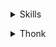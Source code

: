 <!--### Hi there 👋

<!--
**allanf181/allanf181** is a ✨ _special_ ✨ repository because its `README.md` (this file) appears on your GitHub profile.

Here are some ideas to get you started:

- 🔭 I’m currently working on ...
- 🌱 I’m currently learning ...
- 👯 I’m looking to collaborate on ...
- 🤔 I’m looking for help with ...
- 💬 Ask me about ...
- 📫 How to reach me: ...
- 😄 Pronouns: ...
- ⚡ Fun fact: ...
-->
<p align="center">
  <img alt="" src="https://user-images.githubusercontent.com/14101716/190838286-a3b9d596-4d39-417a-b176-53ab9919f77d.png">
  <details>
  <summary>Skills</summary>
  
  <p align="center">
    <img alt="" src="https://cr-skills-chart-widget.azurewebsites.net/api/api?username=allanf181&bg=gray">
  </p>
  
  </details>
</p>

<details>
  <summary>Thonk</summary>
  
  <p align="center">
    <img alt="Thonk" src="https://i.imgur.com/zXAA3CV.gif">
  </p>
  
</details>
